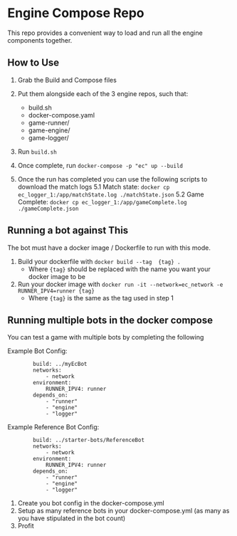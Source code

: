# Engine Compose Repo

This repo provides a convenient way to load and run all the engine components together.

## How to Use

1. Grab the Build and Compose files
2. Put them alongside each of the 3 engine repos, such that:
    - build.sh
    - docker-compose.yaml
    - game-runner/
    - game-engine/
    - game-logger/

3. Run `build.sh`
4. Once complete, run `docker-compose -p "ec" up --build`
5. Once the run has completed you can use the following scripts to download the match logs
5.1 Match state: `docker cp ec_logger_1:/app/matchState.log ./matchState.json`
5.2 Game Complete: `docker cp ec_logger_1:/app/gameComplete.log ./gameComplete.json`

## Running a bot against This

The bot must have a docker image / Dockerfile to run with this mode.

1. Build your dockerfile with `docker build --tag  {tag} .`
    - Where `{tag}` should be replaced with the name you want your docker image to be
2. Run your docker image with `docker run -it --network=ec_network -e RUNNER_IPV4=runner {tag}`
    - Where `{tag}` is the same as the tag used in step 1

## Running multiple bots in the docker compose

You can test a game with multiple bots by completing the following

Example Bot Config:
``` ec_bot0:
        build: ../myEcBot
        networks:
            - network
        environment:
            RUNNER_IPV4: runner
        depends_on:
            - "runner"
            - "engine"
            - "logger"
```
Example Reference Bot Config:
``` ec_ref_bot1:
        build: ../starter-bots/ReferenceBot
        networks:
            - network
        environment:
            RUNNER_IPV4: runner
        depends_on:
            - "runner"
            - "engine"
            - "logger"
```

1. Create you bot config in the docker-compose.yml
2. Setup as many reference bots in your docker-compose.yml (as many as you have stipulated in the bot count)
3. Profit
